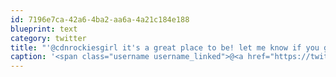 ```yaml
---
id: 7196e7ca-42a6-4ba2-aa6a-4a21c184e188
blueprint: text
category: twitter
title: "'@cdnrockiesgirl it's a great place to be! let me know if you guys need any climbing accomplices when here"
caption: '<span class="username username_linked">@<a href="https://twitter.com/cdnrockiesgirl" title="Sarah">cdnrockiesgirl</a></span> it''s a great place to be! let me know if you guys need any climbing accomplices when here'
---
```

